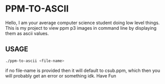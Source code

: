 # PPM-TO-ASCII

Hello, I am your average computer science student doing low level things. This is my project to view ppm p3 images in command line by displaying them as ascii values. 

## USAGE

```bash
./ppm-to-ascii <file-name>
```
if no file-name is provided then it will default to csub.ppm, which then you will probably get an error or something idk. Have Fun
